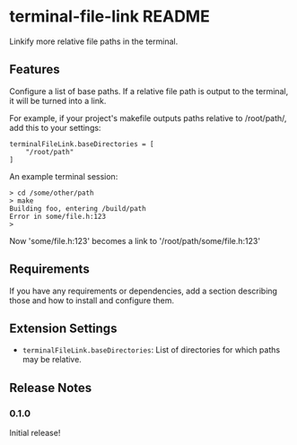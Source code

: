 # terminal-file-link README

Linkify more relative file paths in the terminal.

## Features

Configure a list of base paths. If a relative file path is output to the terminal, it will be
turned into a link.

For example, if your project's makefile outputs paths relative to /root/path/, add
this to your settings:
  
    terminalFileLink.baseDirectories = [
        "/root/path"
    ]
  
An example terminal session:

    > cd /some/other/path
    > make
    Building foo, entering /build/path
    Error in some/file.h:123
    >

Now 'some/file.h:123' becomes a link to '/root/path/some/file.h:123'

## Requirements

If you have any requirements or dependencies, add a section describing those and how to install and configure them.

## Extension Settings

* `terminalFileLink.baseDirectories`: List of directories for which paths may be relative.

## Release Notes

### 0.1.0

Initial release!
